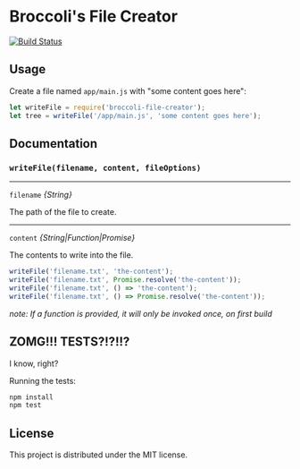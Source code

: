 # Broccoli's File Creator

[![Build Status](https://travis-ci.org/rwjblue/broccoli-file-creator.svg?branch=master)](https://travis-ci.org/rjackson/broccoli-file-creator)

## Usage

Create a file named `app/main.js` with "some content goes here":

```javascript
let writeFile = require('broccoli-file-creator');
let tree = writeFile('/app/main.js', 'some content goes here');
```

## Documentation

### `writeFile(filename, content, fileOptions)`

---

`filename` *{String}*

The path of the file to create.

---

`content` *{String|Function|Promise}*

The contents to write into the file.

```js
writeFile('filename.txt', 'the-content');
writeFile('filename.txt', Promise.resolve('the-content'));
writeFile('filename.txt', () => 'the-content');
writeFile('filename.txt', () => Promise.resolve('the-content'));
```

*note: If a function is provided, it will only be invoked once, on first build*

## ZOMG!!! TESTS?!?!!?

I know, right?

Running the tests:

```javascript
npm install
npm test
```

## License

This project is distributed under the MIT license.
